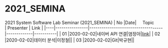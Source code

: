 # 2021_SEMINA
2021 System Software Lab Seminar (2021_SEMINA)
| No |Date|               Topic                |  Presenter  |    Link   |
|----|----------------|------------------------------------|-------------|-----------|
| 01 |2020-02-02|네이버 API 연결|염정아|[link](./src/GitHub%EB%A1%9C%20%ED%94%84%EB%A1%9C%EC%A0%9D%ED%8A%B8%20%EC%9A%B4%EC%98%81%ED%95%98%EA%B8%B0.pdf)|
| 02 |2020-02-02|데이터 분석|이정철||
| 03 |2020-02-02|Git|박규현||
